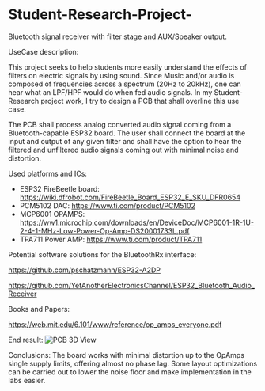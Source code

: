 # Student-Research-Project-
Bluetooth signal receiver with filter stage and AUX/Speaker output.

UseCase description: 

This project seeks to help students more easily understand the effects of filters on electric signals by using sound. Since Music and/or audio is composed of frequencies across a spectrum (20Hz to 20kHz), one can hear what an LPF/HPF would do when fed audio signals. In my Student-Research project work, I try to design a PCB that shall overline this use case.

The PCB shall process analog converted audio signal coming from a Bluetooth-capable ESP32 board. The user shall connect the board at the input and output of any given filter and shall have the option to hear the filtered and unfiltered audio signals coming out with minimal noise and distortion.

Used platforms and ICs:

- ESP32 FireBeetle board:
    https://wiki.dfrobot.com/FireBeetle_Board_ESP32_E_SKU_DFR0654
- PCM5102 DAC:
    https://www.ti.com/product/PCM5102
- MCP6001 OPAMPS:
    https://ww1.microchip.com/downloads/en/DeviceDoc/MCP6001-1R-1U-2-4-1-MHz-Low-Power-Op-Amp-DS20001733L.pdf
- TPA711 Power AMP:
    https://www.ti.com/product/TPA711

Potential software solutions for the BluetoothRx interface:

https://github.com/pschatzmann/ESP32-A2DP

https://github.com/YetAnotherElectronicsChannel/ESP32_Bluetooth_Audio_Receiver

Books and Papers:

https://web.mit.edu/6.101/www/reference/op_amps_everyone.pdf

End result:
![PCB 3D View](https://github.com/user-attachments/assets/e8ce52a5-6ba1-4353-9602-ee014ab92bfc)

Conclusions: 
The board works with minimal distortion up to the OpAmps single supply limits, offering almost no phase lag.
Some layout optimizations can be carried out to lower the noise floor and make implementation in the labs easier.
